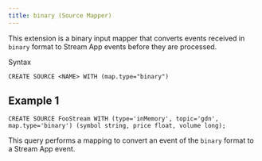 ```yaml
---
title: binary (Source Mapper)
---
```


This extension is a binary input mapper that converts events received in
`binary` format to Stream App events before they are processed.

Syntax

    CREATE SOURCE <NAME> WITH (map.type="binary")

## Example 1

    CREATE SOURCE FooStream WITH (type='inMemory', topic='gdn', map.type='binary') (symbol string, price float, volume long);

This query performs a mapping to convert an event of the `binary` format
to a Stream App event.
